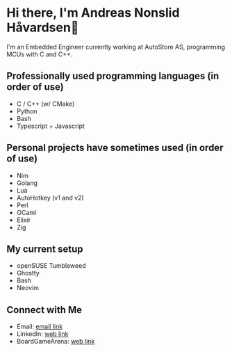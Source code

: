 # Hi there, I'm Andreas Nonslid Håvardsen👋

I'm an Embedded Engineer currently working at AutoStore AS, programming MCUs with C and C++.

## Professionally used programming languages (in order of use)
- C / C++ (w/ CMake)
- Python
- Bash
- Typescript + Javascript

## Personal projects have sometimes used (in order of use)
- Nim
- Golang
- Lua
- AutoHotkey (v1 and v2)
- Perl
- OCaml
- Elixir
- Zig

## My current setup
- openSUSE Tumbleweed
- Ghostty
- Bash
- Neovim

## Connect with Me
- Email: [email link](mailto:andreas.nonshaav@hotmail.com)
- LinkedIn: [web link](https://www.linkedin.com/in/andreas-nonslid-h%C3%A5vardsen-6839a0174/)
- BoardGameArena: [web link](https://boardgamearena.com/player?id=85407199)
